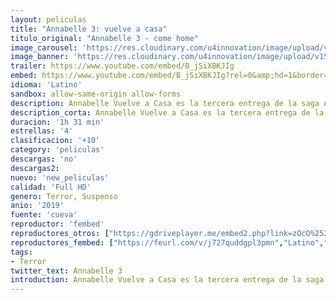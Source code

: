 ```yaml
---
layout: peliculas
title: "Annabelle 3: vuelve a casa"
titulo_original: "Annabelle 3 - come home"
image_carousel: 'https://res.cloudinary.com/u4innovation/image/upload/v1561699736/anabelle3-min_gcdrzq.jpg'
image_banner: 'https://res.cloudinary.com/u4innovation/image/upload/v1561699737/banner-anabelle3-min_fon9uj.jpg'
trailer: https://www.youtube.com/embed/B_jSiXBKJIg
embed: https://www.youtube.com/embed/B_jSiXBKJIg?rel=0&amp;hd=1&border=0&wmode=opaque&enablejsapi=1&modestbranding=1&controls=1&showinfo=1
idioma: 'Latino'
sandbox: allow-same-origin allow-forms
description: Annabelle Vuelve a Casa es la tercera entrega de la saga Annabelle de New Line Cinema, protagonizada por la infame y siniestra muñeca del universo Expediente Warren. Los demonólogos Ed y Lorraine Warren están decididos a evitar que Annabelle cause más estragos, así que llevan a la muñeca poseída a la sala de objetos bajo llave que tienen en su casa. La colocan a salvo en una vitrina sagrada bendecida por un sacerdote. Pero una terrorífica noche nada santa, Annabelle despierta a los espíritus malignos de la habitación que se fijan un nuevo objetivo, la hija de diez años de los Warren, Judy, y sus amigas.
description_corta: Annabelle Vuelve a Casa es la tercera entrega de la saga Annabelle de New Line Cinema, protagonizada por la infame y siniestra muñeca del universo Expediente Warren. Los demonólogos Ed y Lorraine Warren están decididos a 
duracion: '1h 31 min'
estrellas: '4'
clasificacion: '+10'
category: 'peliculas'
descargas: 'no'
descargas2:
nuevo: 'new_peliculas'
calidad: 'Full HD'
genero: Terror, Suspenso
anio: '2019'
fuente: 'cueva'
reproductor: 'fembed'
reproductores_otros: ["https://gdriveplayer.me/embed2.php?link=zOcO%252Bwd5f%252FehGnkMd3UYBQ4qurZEin9exMpyGiE7Rk0dtvtcxOnQhmIAsnT0h9naiNdMEy4%252BUwyopMLxowYUhAkXb%252Bl5EZBX%252Fcz%252Fl4yStLyfvZITMBPRA1lsc%252FCune%252BCIkUao40V5sMT57sGr5uu4FpysV%252FqkQIkonukbEZ4dwwkc%252FQYsRSkjKrib3PJO1D2mvE5BNa7FxNg%252Fdz5UzkKBO","Latino","https://player.premiumstream.live/player.php?id=NDQzNw&sub=","Latino","https://www.zembed.to/public/dist/asteroid.html?id=7fbd2ed656f431e2d016d4cec9992e68&title=Annabelle%203:%20Comes%20Home","Latino","https://api.cuevana3.io/stream/index.php?file=ek5lbm9xYWNrS0xYMTZLa2xNbkdvY3ZTb3BtZng4TGp6ZFpobGFMUGtPTFJ5SnFUWU5MSzZkUFhZR1JwbTVha25KR1VvcVBWMGVMWWtaYWhvSkhWNTV5V2FHSm1tSkhTc0tTSGtYdW1qK0RVbHc9PQ","Latino","https://mstream.press/7din574w1ahs","Latino"]
reproductores_fembed: ["https://feurl.com/v/j727quddgpl3pmn","Latino","https://feurl.com/v/88610u88p6w816p","Latino","https://feurl.com/v/60rx3b0g-zd5j7l","Latino"]
tags:
- Terror
twitter_text: Annabelle 3
introduction: Annabelle Vuelve a Casa es la tercera entrega de la saga Annabelle de New Line Cinema, protagonizada por la infame y siniestra muñeca del universo Expediente Warren. Los demonólogos Ed y Lorraine Warren están decididos a 
---
```



 







